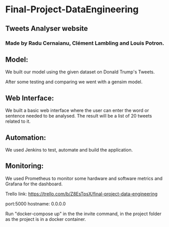 # Final-Project-DataEngineering

## Tweets Analyser website
### Made by Radu Cernaianu, Clément Lambling and Louis Potron.

## Model:

We built our model using the given dataset on Donald Trump's Tweets.

After some testing and comparing we went with a gensim model.

## Web Interface:

We built a basic web interface where the user can enter the word or sentence needed to be analysed. The result will be a list of 20 tweets related to it.

## Automation:

We used Jenkins to test, automate and build the application.

## Monitoring:

We used Prometheus to monitor some hardware and software metrics and Grafana for the dashboard.

Trello link: https://trello.com/b/Z8EsTpsX/final-project-data-engineering

port:5000 hostname: 0.0.0.0

Run "docker-compose up" in the the invite command, in the project folder as the project is in a docker container.
